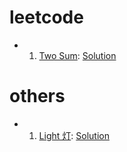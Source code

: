 
# leetcode

-  1. [Two Sum](https://leetcode.com/problems/two-sum/description/): [Solution](/src/leetcode/1_two_sum.py)

# others

- 1. [Light 灯](/src/other/light.md): [Solution](/src/other/light.py)
